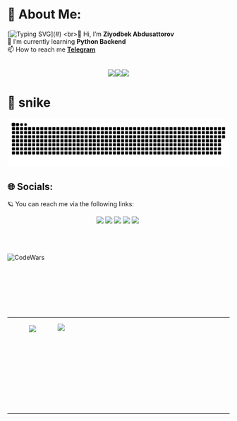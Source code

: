 <!-- - 👋 Hi, I’m Abdusattorov Ziyodbek
- 👨‍💻I’m currently learning Python Backend
- 📫 How to reach me https://t.me/ziyodbek_0907 -->
# 💫 About Me:
[![Typing SVG](https://readme-typing-svg.herokuapp.com?size=30&center=true&vCenter=true&width=1200&height=150&lines=I'm+Python+Developer👨‍💻;)](#)
<br>👋 Hi, I’m <b>Ziyodbek  Abdusattorov</b>
<br>🌱 I’m currently learning <b>Python Backend</b>
<br>📫 How to reach me <a href="https://t.me/Ziyodbek0907"><b>Telegram</b></a> 
<br><br>
<p align="center">
<img src="https://i.giphy.com/media/LMt9638dO8dftAjtco/200.webp" width="100"><img src="https://i.giphy.com/media/KzJkzjggfGN5Py6nkT/200.webp" width="100"><img src="https://i.giphy.com/media/IdyAQJVN2kVPNUrojM/200.webp" width="100">


# 🐍 snike 

<a href=#><img src="snike.svg"></a>

## 🌐 Socials:

🪐 You can reach me via the following links:

<div style="display: flex; flex-wrap: wrap; gap: 20 px; margin: auto; width: fit-content">
   <a href="https://t.me/ziyodbek_0907">
      <img src="https://upload.wikimedia.org/wikipedia/commons/thumb/8/82/Telegram_logo.svg/640px-Telegram_logo.svg.png" width="30px" />
   </a>
   &nbsp;
   <a href="https://www.instagram.com/ziyodbek_004/">
      <img src="https://www.edigitalagency.com.au/wp-content/uploads/new-Instagram-logo-png-full-colour-glyph.png" width="30px" />
   </a>
   &nbsp;
   <a href="https://www.linkedin.com/in/abdusattorov-ziyodbek-b114b6279/">
      <img src="https://upload.wikimedia.org/wikipedia/commons/thumb/c/ca/LinkedIn_logo_initials.png/640px-LinkedIn_logo_initials.png" width="30px" />
   </a>
    &nbsp;
   <a href="https://vscode.dev/">
      <img src="https://code.visualstudio.com/assets/images/code-stable.png" width="30px" />
   </a>
   &nbsp;
   <a href="https://www.codewars.com/users/Ziyodbek/">
   <img src="https://www.codewars.com/packs/assets/logo.f607a0fb.svg" width="30px"></a>
    &nbsp;
</div>
<br><br><br>

![CodeWars](https://www.codewars.com/users/Ziyodbek/badges/large)

<br><br>

<br>
<br><br>
<hr>
<p align=center>
  <div align=center>
<!--     <a href="https://github.com/denvercoder1/github-readme-streak-stats" title="Go to Source">
      <img align="left" width=390 src="https://github-readme-streak-stats.herokuapp.com/?user=ziyodbek0926&theme=react&border=61dafb&hide_border=true" alt="zumrudu-anka" />
    </a> -->
     <a href="https://github.com/ziyodbek0926/issues">
      <img width=325 align="center" src="https://github-readme-stats.vercel.app/api/top-langs/?username=ziyodbek0926&hide=c%23,css,html%2b%2b,Cuda&title_color=61dafb&text_color=ffffff&icon_color=61dafb&bg_color=20232a&langs_count=8&layout=compact&border_color=61dafb&hide_border=true" />
    </a>
    <a href="https://github.com/ziyodbek0926/issues" title="Go to Source">
      <img align="right" width=390 src="https://github-readme-stats.vercel.app/api?username=ziyodbek0926&show_icons=true&theme=react&border_color=61dafb&hide_border=true" />
    </a>
  </div>
  <br><br><br><br><br><br><br><br><br>
  <div align=center>
    
  </div>
  <br>
  <!-- <img src="https://activity-graph.herokuapp.com/graph?username=ziyodbek0926&theme=react-dark&bg_color=20232a&hide_border=true" width="100%"/>
</p> -->

<hr>
